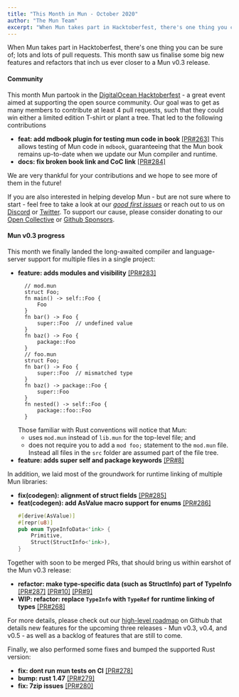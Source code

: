 ```yaml
---
title: "This Month in Mun - October 2020"
author: "The Mun Team"
excerpt: "When Mun takes part in Hacktoberfest, there's one thing you can be sure of; lots and lots of pull requests. This month saw us finalise some big new features and refactors that inch us ever closer to a Mun v0.3 release."
---
```


When Mun takes part in Hacktoberfest, there's one thing you can be sure of; lots and lots of pull requests. This month saw us finalise some big new features and refactors that inch us ever closer to a Mun v0.3 release.

#### Community

This month Mun partook in the [DigitalOcean Hacktoberfest][doh] - a great event aimed at supporting
the open source community. Our goal was to get as many members to contribute at least 4 pull
requests, such that they could win either a limited edition T-shirt or plant a tree. That led to the
following contributions

* **feat: add mdbook plugin for testing mun code in book** [[PR#263]](https://github.com/mun-lang/mun/pull/263)
  This allows testing of Mun code in `mdbook`, guaranteeing that the Mun book remains up-to-date
  when we update our Mun compiler and runtime.
* **docs: fix broken book link and CoC link** [[PR#284]](https://github.com/mun-lang/mun/pull/284)

We are very thankful for your contributions and we hope to see more of them in the future!

If you are also interested in helping develop Mun - but are not sure where to start - feel free to
take a look at our [*good first issues*][gfi] or reach out to us on
[Discord](https://discord.gg/SfvvcCU) or [Twitter][twi]. To support our cause, please consider
donating to our [Open Collective][oc] or [Github Sponsors][gs].

[doh]: https://hacktoberfest.digitalocean.com
[gfi]: https://github.com/mun-lang/mun/issues?q=is%3Aissue+is%3Aopen+label%3A%22good+first+issue%22
[oc]: https://opencollective.com/mun
[gs]: https://github.com/sponsors/mun-lang
[twi]: https://twitter.com/munlangorg

#### Mun v0.3 progress

This month we finally landed the long-awaited compiler and language-server support for multiple files in a single project:

* **feature: adds modules and visibility** [[PR#283]](https://github.com/mun-lang/mun/pull/283)
  ```mun
    // mod.mun
    struct Foo;
    fn main() -> self::Foo {
        Foo
    }
    fn bar() -> Foo {
        super::Foo  // undefined value
    }
    fn baz() -> Foo {
        package::Foo
    }
    // foo.mun
    struct Foo;
    fn bar() -> Foo {
        super::Foo  // mismatched type
    }
    fn baz() -> package::Foo {
        super::Foo
    }
    fn nested() -> self::Foo {
        package::foo::Foo
    }
  ```
  Those familiar with Rust conventions will notice that Mun:
  - uses `mod.mun` instead of `lib.mun` for the top-level file; and
  - does not require you to add a `mod foo;` statement to the `mod.mun` file. Instead all files in
    the `src` folder are assumed part of the file tree.
* **feature: adds super self and package keywords** [[PR#8]](https://github.com/mun-lang/vscode-extension/pull/8)

In addition, we laid most of the groundwork for runtime linking of multiple Mun libraries:
* **fix(codegen): alignment of struct fields** [[PR#285]](https://github.com/mun-lang/mun/pull/285)
* **feat(codegen): add AsValue macro support for enums** [[PR#286]](https://github.com/mun-lang/mun/pull/286)
  ```rust
  #[derive(AsValue)]
  #[repr(u8)]
  pub enum TypeInfoData<'ink> {
      Primitive,
      Struct(StructInfo<'ink>),
  }
  ```

Together with soon to be merged PRs, that should bring us within earshot of the Mun v0.3 release:

* **refactor: make type-specific data (such as StructInfo) part of TypeInfo**
  [[PR#287]](https://github.com/mun-lang/mun/pull/287)
  [[PR#10]](https://github.com/mun-lang/runtime-ffi/pull/10)
  [[PR#9]](https://github.com/mun-lang/abi-c/pull/9)
* **WIP: refactor: replace `TypeInfo` with `TypeRef` for runtime linking of types** [[PR#268]](https://github.com/mun-lang/mun/pull/268)

For more details, please check out our [high-level
roadmap](https://github.com/mun-lang/mun/milestones) on Github that details new features for the
upcoming three releases - Mun v0.3, v0.4, and v0.5 - as well as a backlog of features that are
still to come.

Finally, we also performed some fixes and bumped the supported Rust version:

* **fix: dont run mun tests on CI** [[PR#278]](https://github.com/mun-lang/mun/pull/278)
* **bump: rust 1.47** [[PR#279]](https://github.com/mun-lang/mun/pull/279)
* **fix: 7zip issues** [[PR#280]](https://github.com/mun-lang/mun/pull/280)
